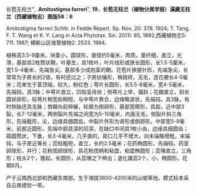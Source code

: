 长苞无柱兰",
.**Amitostigma farreri**",
**19．长苞无柱兰（植物分类学报）滇藏无柱兰（西藏植物志）图版58：6**

Amitostigma farreri Schltr. in Fedde Repert. Sp. Nov. 20: 378. 1924; T. Tang, F. T. Wang et K. Y. Lang in Acta Phytotax. Sin. 20(1): 85, 1892;西藏植物志5: 711. 1987; 横断山区维管植物2: 2533. 1994.

植株高3.5-9厘米。块茎小，圆球形，直径约5毫米，肉质。茎纤细，直立，光滑，基部具2枚筒状鞘，叶基生，具1枚叶，叶片线形或狭长圆形，长1.5-5厘米，宽1.5-4毫米，先端急尖，基部多少成抱茎的鞘。花苞片狭披针形，先端急尖，长常常为子房长的2倍，有时还过之；子房纺锤形，稍扭转，无毛，连花梗长4-5毫米；花单生于茎顶端，较大，粉红色；萼片长圆形，长5.5-8毫米，宽4-5毫米，先端钝，具3脉；中萼片直立，凹陷呈舟状；侧萼片上举，偏斜；花瓣直立，斜长圆状卵形，较萼片稍宽和稍短，与中萼片靠合，边缘略波状，先端钝，具3脉，有时侧脉还具支脉；唇瓣向前伸展，轮廓为倒卵形，基部宽楔形，具距，近中部3裂，长7-12毫米，两侧裂片先端之间宽为5-10毫米，内面无毛，侧裂片斜三角形，先端截形，尖，边缘具细圆齿，中裂片外形为肾形或倒卵形，中部宽5-9毫米，前部近圆形，先端中部具深的凹深，在缺口中间具1枚小齿，边缘具细圆齿；距圆筒状，下垂，长3-4毫米，几乎直的，距口几乎不增大，向末端略增粗，末端钝，与子房近等长；蕊柱粗短，直立，长约2.5毫米；花药椭圆形，先端钝，药室卵球形，并行；花粉团卵球形，具花粉团柄和粘盘，粘盘椭圆形；蕊喙直立，三角形；柱头2个，隆起，长圆形，从蕊喙之下伸出；退化雄蕊2个，小，椭圆形。花期8月。

产于云南西北部和西藏东南部。生于海拔3600-4200米的山坡草地。模式标本采自云南德钦一带。
